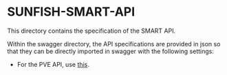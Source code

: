 # SUNFISH-SMART-API

This directory contains the specification of the SMART API.

Within the swagger directory, the API specifications are provided in json so that they can be directly imported in swagger with the following settings:

* For the PVE API, use [this](http://editor.swagger.io/#/?import=https://raw.githubusercontent.com/sunfish-prj/SUNFISH-Platform-API/master/FRMAPI/swagger/PVE.json).

